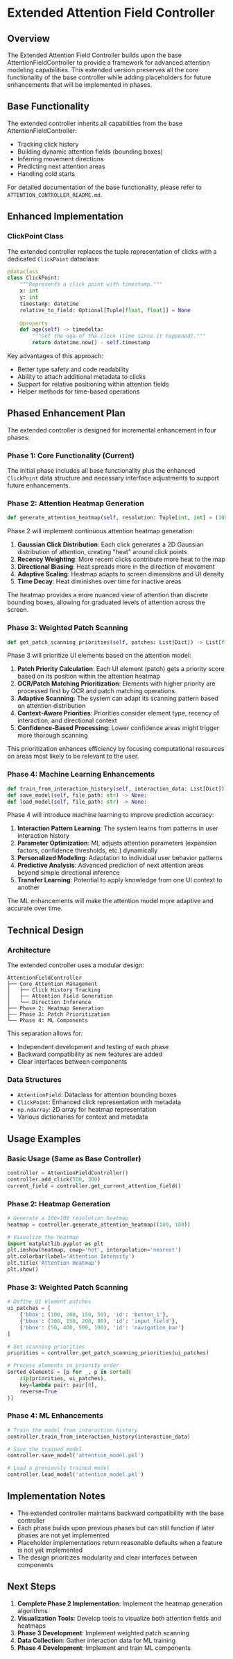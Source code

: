# Extended Attention Field Controller

## Overview

The Extended Attention Field Controller builds upon the base AttentionFieldController to provide a framework for advanced attention modeling capabilities. This extended version preserves all the core functionality of the base controller while adding placeholders for future enhancements that will be implemented in phases.

## Base Functionality

The extended controller inherits all capabilities from the base AttentionFieldController:

- Tracking click history
- Building dynamic attention fields (bounding boxes)
- Inferring movement directions
- Predicting next attention areas
- Handling cold starts

For detailed documentation of the base functionality, please refer to `ATTENTION_CONTROLLER_README.md`.

## Enhanced Implementation

### ClickPoint Class

The extended controller replaces the tuple representation of clicks with a dedicated `ClickPoint` dataclass:

```python
@dataclass
class ClickPoint:
    """Represents a click point with timestamp."""
    x: int
    y: int
    timestamp: datetime
    relative_to_field: Optional[Tuple[float, float]] = None
    
    @property
    def age(self) -> timedelta:
        """Get the age of the click (time since it happened)."""
        return datetime.now() - self.timestamp
```

Key advantages of this approach:
- Better type safety and code readability
- Ability to attach additional metadata to clicks
- Support for relative positioning within attention fields
- Helper methods for time-based operations

## Phased Enhancement Plan

The extended controller is designed for incremental enhancement in four phases:

### Phase 1: Core Functionality (Current)

The initial phase includes all base functionality plus the enhanced `ClickPoint` data structure and necessary interface adjustments to support future enhancements.

### Phase 2: Attention Heatmap Generation

```python
def generate_attention_heatmap(self, resolution: Tuple[int, int] = (100, 100)) -> np.ndarray:
```

Phase 2 will implement continuous attention heatmap generation:

1. **Gaussian Click Distribution**: Each click generates a 2D Gaussian distribution of attention, creating "heat" around click points
2. **Recency Weighting**: More recent clicks contribute more heat to the map
3. **Directional Biasing**: Heat spreads more in the direction of movement
4. **Adaptive Scaling**: Heatmap adapts to screen dimensions and UI density
5. **Time Decay**: Heat diminishes over time for inactive areas

The heatmap provides a more nuanced view of attention than discrete bounding boxes, allowing for graduated levels of attention across the screen.

### Phase 3: Weighted Patch Scanning

```python
def get_patch_scanning_priorities(self, patches: List[Dict]) -> List[float]:
```

Phase 3 will prioritize UI elements based on the attention model:

1. **Patch Priority Calculation**: Each UI element (patch) gets a priority score based on its position within the attention heatmap
2. **OCR/Patch Matching Prioritization**: Elements with higher priority are processed first by OCR and patch matching operations
3. **Adaptive Scanning**: The system can adapt its scanning pattern based on attention distribution
4. **Context-Aware Priorities**: Priorities consider element type, recency of interaction, and directional context
5. **Confidence-Based Processing**: Lower confidence areas might trigger more thorough scanning

This prioritization enhances efficiency by focusing computational resources on areas most likely to be relevant to the user.

### Phase 4: Machine Learning Enhancements

```python
def train_from_interaction_history(self, interaction_data: List[Dict]) -> None:
def save_model(self, file_path: str) -> None:
def load_model(self, file_path: str) -> None:
```

Phase 4 will introduce machine learning to improve prediction accuracy:

1. **Interaction Pattern Learning**: The system learns from patterns in user interaction history
2. **Parameter Optimization**: ML adjusts attention parameters (expansion factors, confidence thresholds, etc.) dynamically
3. **Personalized Modeling**: Adaptation to individual user behavior patterns
4. **Predictive Analysis**: Advanced prediction of next attention areas beyond simple directional inference
5. **Transfer Learning**: Potential to apply knowledge from one UI context to another

The ML enhancements will make the attention model more adaptive and accurate over time.

## Technical Design

### Architecture

The extended controller uses a modular design:

```
AttentionFieldController
├── Core Attention Management
│   ├── Click History Tracking
│   ├── Attention Field Generation
│   └── Direction Inference
├── Phase 2: Heatmap Generation
├── Phase 3: Patch Prioritization
└── Phase 4: ML Components
```

This separation allows for:
- Independent development and testing of each phase
- Backward compatibility as new features are added
- Clear interfaces between components

### Data Structures

- `AttentionField`: Dataclass for attention bounding boxes
- `ClickPoint`: Enhanced click representation with metadata
- `np.ndarray`: 2D array for heatmap representation
- Various dictionaries for context and metadata

## Usage Examples

### Basic Usage (Same as Base Controller)

```python
controller = AttentionFieldController()
controller.add_click(500, 300)
current_field = controller.get_current_attention_field()
```

### Phase 2: Heatmap Generation

```python
# Generate a 100x100 resolution heatmap
heatmap = controller.generate_attention_heatmap((100, 100))

# Visualize the heatmap
import matplotlib.pyplot as plt
plt.imshow(heatmap, cmap='hot', interpolation='nearest')
plt.colorbar(label='Attention Intensity')
plt.title('Attention Heatmap')
plt.show()
```

### Phase 3: Weighted Patch Scanning

```python
# Define UI element patches
ui_patches = [
    {'bbox': (100, 200, 150, 50), 'id': 'button_1'},
    {'bbox': (300, 150, 200, 80), 'id': 'input_field'},
    {'bbox': (50, 400, 500, 100), 'id': 'navigation_bar'}
]

# Get scanning priorities
priorities = controller.get_patch_scanning_priorities(ui_patches)

# Process elements in priority order
sorted_elements = [p for _, p in sorted(
    zip(priorities, ui_patches), 
    key=lambda pair: pair[0], 
    reverse=True
)]
```

### Phase 4: ML Enhancements

```python
# Train the model from interaction history
controller.train_from_interaction_history(interaction_data)

# Save the trained model
controller.save_model('attention_model.pkl')

# Load a previously trained model
controller.load_model('attention_model.pkl')
```

## Implementation Notes

- The extended controller maintains backward compatibility with the base controller
- Each phase builds upon previous phases but can still function if later phases are not yet implemented
- Placeholder implementations return reasonable defaults when a feature is not yet implemented
- The design prioritizes modularity and clear interfaces between components

## Next Steps

1. **Complete Phase 2 Implementation**: Implement the heatmap generation algorithms
2. **Visualization Tools**: Develop tools to visualize both attention fields and heatmaps
3. **Phase 3 Development**: Implement weighted patch scanning
4. **Data Collection**: Gather interaction data for ML training
5. **Phase 4 Development**: Implement and train ML components 
